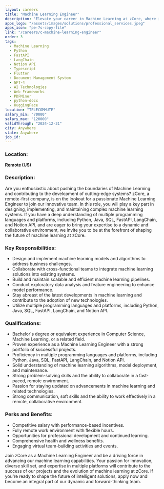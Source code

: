 ```yaml
---
layout: careers
title: "Machine Learning Engineer"
description: "Elevate your career in Machine Learning at zCore, where innovation meets expertise. As a Machine Learning Engineer in our remote-first company, you'll be at the forefront of designing and implementing advanced systems, utilizing a diverse skill set encompassing Python, Java, SQL, FastAPI, LangChain, and Notion API. "
apps_logo: "/assets/images/solutions/professional_services.jpeg"
apps_icon: "pe-7s-copy-file"
link: "/careers/c-machine-learning-engineer"
order: 3
tags:
  - Machine Learning
  - Python
  - FastAPI
  - LangChain
  - Notion API
  - Typescript
  - Flutter
  - Document Management System
  - GPT-4
  - AI Technologies
  - Web Frameworks
  - PDFMiner
  - python-docx
  - HuggingFace
location: "TELECOMMUTE"
salary_min: "70000"
salary_max: "120000"
validThrough: "2024-12-31"
city: Anywhere
state: Anywhere
job_id:
---
```


### Location:
**Remote (US)**

### Description:
Are you enthusiastic about pushing the boundaries of Machine Learning and contributing to the development of cutting-edge systems? zCore, a remote-first company, is on the lookout for a passionate Machine Learning Engineer to join our innovative team. In this role, you will play a key part in designing, implementing, and maintaining complex machine learning systems. If you have a deep understanding of multiple programming languages and platforms, including Python, Java, SQL, FastAPI, LangChain, and Notion API, and are eager to bring your expertise to a dynamic and collaborative environment, we invite you to be at the forefront of shaping the future of machine learning at zCore.

### Key Responsibilities:
- Design and implement machine learning models and algorithms to address business challenges.
- Collaborate with cross-functional teams to integrate machine learning solutions into existing systems.
- Build and maintain scalable and efficient machine learning pipelines.
- Conduct exploratory data analysis and feature engineering to enhance model performance.
- Stay abreast of the latest developments in machine learning and contribute to the adoption of new technologies.
- Utilize multiple programming languages and platforms, including Python, Java, SQL, FastAPI, LangChain, and Notion API.

### Qualifications:
- Bachelor's degree or equivalent experience in Computer Science, Machine Learning, or a related field.
- Proven experience as a Machine Learning Engineer with a strong portfolio of successful projects.
- Proficiency in multiple programming languages and platforms, including Python, Java, SQL, FastAPI, LangChain, and Notion API.
- Solid understanding of machine learning algorithms, model deployment, and maintenance.
- Strong problem-solving skills and the ability to collaborate in a fast-paced, remote environment.
- Passion for staying updated on advancements in machine learning and related technologies.
- Strong communication, soft skills and the ability to work effectively in a remote, collaborative environment.


### Perks and Benefits:
- Competitive salary with performance-based incentives.
- Fully remote work environment with flexible hours.
- Opportunities for professional development and continued learning.
- Comprehensive health and wellness benefits.
- Engaging virtual team-building activities and events.

Join zCore as a Machine Learning Engineer and be a driving force in advancing our machine learning capabilities. Your passion for innovation, diverse skill set, and expertise in multiple platforms will contribute to the success of our projects and the evolution of machine learning at zCore. If you're ready to shape the future of intelligent solutions, apply now and become an integral part of our dynamic and forward-thinking team.